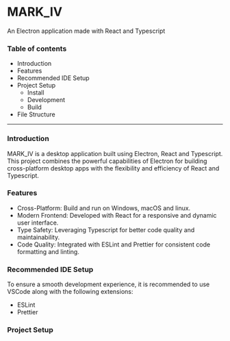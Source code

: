# MARK_IV

An Electron application made with React and Typescript

### Table of contents

- Introduction
- Features
- Recommended IDE Setup
- Project Setup
  - Install
  - Development
  - Build
- File Structure

---

### Introduction

MARK_IV is a desktop application built using Electron, React and Typescript. This project combines the powerful capabilities of Electron for building cross-platform desktop apps with the flexibility and efficiency of React and Typescript.

### Features

- Cross-Platform: Build and run on Windows, macOS and linux.
- Modern Frontend: Developed with React for a responsive and dynamic user interface.
- Type Safety: Leveraging Typescript for better code quality and maintainability.
- Code Quality: Integrated with ESLint and Prettier for consistent code formatting and linting.

### Recommended IDE Setup

To ensure a smooth development experience, it is recommended to use VSCode along with the following extensions:

- ESLint
- Prettier

### Project Setup
